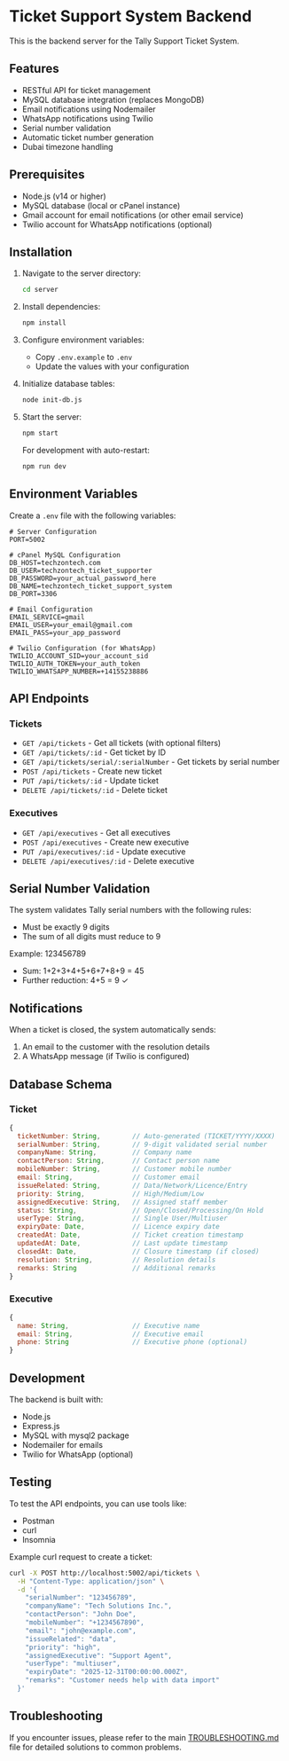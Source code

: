 # Ticket Support System Backend

This is the backend server for the Tally Support Ticket System.

## Features

- RESTful API for ticket management
- MySQL database integration (replaces MongoDB)
- Email notifications using Nodemailer
- WhatsApp notifications using Twilio
- Serial number validation
- Automatic ticket number generation
- Dubai timezone handling

## Prerequisites

- Node.js (v14 or higher)
- MySQL database (local or cPanel instance)
- Gmail account for email notifications (or other email service)
- Twilio account for WhatsApp notifications (optional)

## Installation

1. Navigate to the server directory:
   ```bash
   cd server
   ```

2. Install dependencies:
   ```bash
   npm install
   ```

3. Configure environment variables:
   - Copy `.env.example` to `.env`
   - Update the values with your configuration

4. Initialize database tables:
   ```bash
   node init-db.js
   ```

5. Start the server:
   ```bash
   npm start
   ```

   For development with auto-restart:
   ```bash
   npm run dev
   ```

## Environment Variables

Create a `.env` file with the following variables:

```env
# Server Configuration
PORT=5002

# cPanel MySQL Configuration
DB_HOST=techzontech.com
DB_USER=techzontech_ticket_supporter
DB_PASSWORD=your_actual_password_here
DB_NAME=techzontech_ticket_support_system
DB_PORT=3306

# Email Configuration
EMAIL_SERVICE=gmail
EMAIL_USER=your_email@gmail.com
EMAIL_PASS=your_app_password

# Twilio Configuration (for WhatsApp)
TWILIO_ACCOUNT_SID=your_account_sid
TWILIO_AUTH_TOKEN=your_auth_token
TWILIO_WHATSAPP_NUMBER=+14155238886
```

## API Endpoints

### Tickets

- `GET /api/tickets` - Get all tickets (with optional filters)
- `GET /api/tickets/:id` - Get ticket by ID
- `GET /api/tickets/serial/:serialNumber` - Get tickets by serial number
- `POST /api/tickets` - Create new ticket
- `PUT /api/tickets/:id` - Update ticket
- `DELETE /api/tickets/:id` - Delete ticket

### Executives

- `GET /api/executives` - Get all executives
- `POST /api/executives` - Create new executive
- `PUT /api/executives/:id` - Update executive
- `DELETE /api/executives/:id` - Delete executive

## Serial Number Validation

The system validates Tally serial numbers with the following rules:
- Must be exactly 9 digits
- The sum of all digits must reduce to 9

Example: 123456789
- Sum: 1+2+3+4+5+6+7+8+9 = 45
- Further reduction: 4+5 = 9 ✓

## Notifications

When a ticket is closed, the system automatically sends:
1. An email to the customer with the resolution details
2. A WhatsApp message (if Twilio is configured)

## Database Schema

### Ticket

```javascript
{
  ticketNumber: String,        // Auto-generated (TICKET/YYYY/XXXX)
  serialNumber: String,        // 9-digit validated serial number
  companyName: String,         // Company name
  contactPerson: String,       // Contact person name
  mobileNumber: String,        // Customer mobile number
  email: String,               // Customer email
  issueRelated: String,        // Data/Network/Licence/Entry
  priority: String,            // High/Medium/Low
  assignedExecutive: String,   // Assigned staff member
  status: String,              // Open/Closed/Processing/On Hold
  userType: String,            // Single User/Multiuser
  expiryDate: Date,            // Licence expiry date
  createdAt: Date,             // Ticket creation timestamp
  updatedAt: Date,             // Last update timestamp
  closedAt: Date,              // Closure timestamp (if closed)
  resolution: String,          // Resolution details
  remarks: String              // Additional remarks
}
```

### Executive

```javascript
{
  name: String,                // Executive name
  email: String,               // Executive email
  phone: String                // Executive phone (optional)
}
```

## Development

The backend is built with:
- Node.js
- Express.js
- MySQL with mysql2 package
- Nodemailer for emails
- Twilio for WhatsApp (optional)

## Testing

To test the API endpoints, you can use tools like:
- Postman
- curl
- Insomnia

Example curl request to create a ticket:
```bash
curl -X POST http://localhost:5002/api/tickets \
  -H "Content-Type: application/json" \
  -d '{
    "serialNumber": "123456789",
    "companyName": "Tech Solutions Inc.",
    "contactPerson": "John Doe",
    "mobileNumber": "+1234567890",
    "email": "john@example.com",
    "issueRelated": "data",
    "priority": "high",
    "assignedExecutive": "Support Agent",
    "userType": "multiuser",
    "expiryDate": "2025-12-31T00:00:00.000Z",
    "remarks": "Customer needs help with data import"
  }'
```

## Troubleshooting

If you encounter issues, please refer to the main [TROUBLESHOOTING.md](../TROUBLESHOOTING.md) file for detailed solutions to common problems.